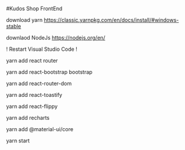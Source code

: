 #Kudos Shop FrontEnd

download yarn https://classic.yarnpkg.com/en/docs/install/#windows-stable 


downlaod NodeJs https://nodejs.org/en/ 

! Restart Visual Studio Code !

yarn add react router 

yarn add react-bootstrap bootstrap 

yarn add react-router-dom 

yarn add react-toastify

yarn add react-flippy

yarn add recharts

yarn add @material-ui/core

yarn start 

